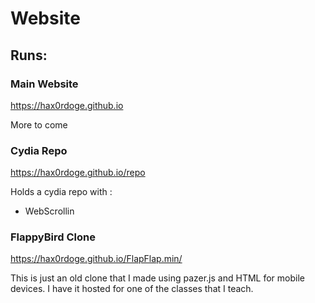 # Website

## Runs:

### Main Website

https://hax0rdoge.github.io

More to come

### Cydia Repo

https://hax0rdoge.github.io/repo

Holds a cydia repo with :  
 - WebScrollin  

### FlappyBird Clone

https://hax0rdoge.github.io/FlapFlap.min/

This is just an old clone that I made using pazer.js and HTML for mobile devices. I have it hosted for one of the classes that I teach.
